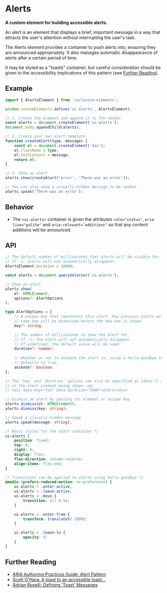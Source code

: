 # Alerts

**A custom element for building accessible alerts.**

An alert is an element that displays a brief, important message in a way that attracts the user's attention without interrupting the user's task.

The Alerts element provides a container to push alerts into, ensuring they are announced appropriately. It also manages automatic disappearance of alerts after a certain period of time.

It may be styled as a "toasts" container, but careful consideration should be given to the accessibility implications of this pattern (see [Further Reading](#further-reading)).

## Example

```js
import { AlertsElement } from 'inclusive-elements';

window.customElements.define('ui-alerts', AlertsElement);

// 1. Create the element and append it to the <body>
const alerts = document.createElement('ui-alerts');
document.body.appendChild(alerts);

// 2. Create your own alert template
function createAlert(type, message) {
    const el = document.createElement('div');
    el.className = type;
    el.textContent = message;
    return el;
}

// 3. Show an alert
alerts.show(createAlert('error', 'There was an error'));

// You can also send a visually-hidden message to be spoken
alerts.speak('There was an error');
```

## Behavior

-   The `<ui-alerts>` container is given the attributes `role="status"`, `aria-live="polite"` and `aria-relevant="additions"` so that any content additions will be announced.

## API

```ts
// The default number of milliseconds that alerts will be visible for.
// If -1, alerts will not automatically disappear.
AlertsElement.duration = 10000;

const alerts = document.querySelector('ui-alerts');

// Show an alert
alerts.show(
    el: HTMLElement,
    options?: AlertOptions
);

type AlertOptions = {
    // A unique key that represents this alert. Any previous alerts with the
    // same key will be dismissed before the new one is shown.
    key?: string;

    // The number of milliseconds to show the alert for.
    // If -1, the alert will not automatically disappear.
    // If undefined, the default value will be used.
    duration?: number;
    
    // Whether or not to animate the alert in, using a hello-goodbye transition.
    // Defaults to true.
    animate?: boolean;
};

// The `key` and `duration` options can also be specified as [data-*] attributes
// on the alert element being shown. eg:
// <div data-key="foo" data-duration="1000">Alert</div>

// Dismiss an alert by passing its element or unique key
alerts.dismiss(el: HTMLElement);
alerts.dismiss(key: string);

// Speak a visually-hidden message
alerts.speak(message: string);
```

```css
/* Basic styles for the alert container */
ui-alerts {
    position: fixed;
    top: 0;
    right: 0;
    display: flex;
    flex-direction: column-reverse;
    align-items: flex-end;
}

/* Transitions can be applied to alerts using hello-goodbye */
@media (prefers-reduced-motion: no-preference) {
    ui-alerts > .enter-active,
    ui-alerts > .leave-active,
    ui-alerts > .move {
        transition: all 0.5s;
    }

    ui-alerts > .enter-from {
        transform: translateY(-100%);
    }

    ui-alerts > .leave-to {
        opacity: 0;
    }
}
```

## Further Reading

-   [ARIA Authoring Practices Guide: Alert Pattern](https://www.w3.org/WAI/ARIA/apg/patterns/alert/)
-   [Scott O'Hara: A toast to an accessible toast...](https://www.scottohara.me/blog/2019/07/08/a-toast-to-a11y-toasts.html)
-   [Adrian Roselli: Defining 'Toast' Messages](https://adrianroselli.com/2020/01/defining-toast-messages.html)
